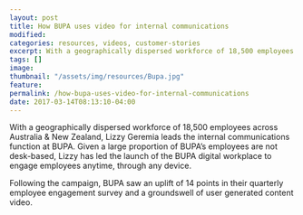 ```yaml
---
layout: post
title: How BUPA uses video for internal communications
modified:
categories: resources, videos, customer-stories
excerpt: With a geographically dispersed workforce of 18,500 employees across Australia &amp; New Zealand, Lizzy Geremia leads the internal communications function at BUPA.
tags: []
image:
thumbnail: "/assets/img/resources/Bupa.jpg"
feature:
permalink: /how-bupa-uses-video-for-internal-communications
date: 2017-03-14T08:13:10-04:00
---
```


With a geographically dispersed workforce of 18,500 employees across Australia &amp; New Zealand, Lizzy Geremia leads the internal communications function at BUPA. Given a large proportion of BUPA’s employees are not desk-based, Lizzy has led the launch of the BUPA digital workplace to engage employees anytime, through any device.
<div class="t-center video-containers mt-5 mb-5">
	<script src="https://publish.viostream.com/embed/ctoaztbap5pgo"></script>
</div>

Following the campaign, BUPA saw an uplift of 14 points in their quarterly employee engagement survey and a groundswell of user generated content video.
